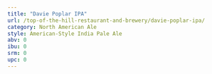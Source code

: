```yaml
---
title: "Davie Poplar IPA"
url: /top-of-the-hill-restaurant-and-brewery/davie-poplar-ipa/
category: North American Ale
style: American-Style India Pale Ale
abv: 0
ibu: 0
srm: 0
upc: 0
---
```


